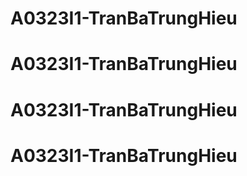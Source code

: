 # A0323I1-TranBaTrungHieu
# A0323I1-TranBaTrungHieu
# A0323I1-TranBaTrungHieu
# A0323I1-TranBaTrungHieu
